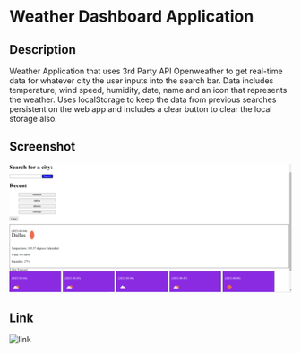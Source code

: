 # Weather Dashboard Application

## Description

Weather Application that uses 3rd Party API Openweather to
get real-time data for whatever city the user inputs into 
the search bar. Data includes temperature, wind speed, humidity, date, name and an icon that represents the weather. Uses localStorage to keep the data from previous searches persistent on the web app and includes a clear button to clear the local storage also.

## Screenshot
![screenshot](./Assets/screenshot_weather.PNG)
## Link
![link](https://lwalker107.github.io/Weather-API-Landen/)